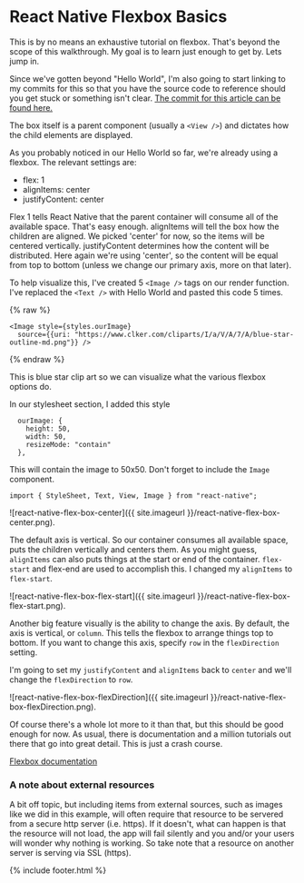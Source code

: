 # React Native Flexbox Basics

This is by no means an exhaustive tutorial on flexbox. That's beyond the scope of this walkthrough. My goal is to learn just enough to get by. Lets jump in.

Since we've gotten beyond "Hello World", I'm also going to start linking to my commits for this so that you have the source code to reference should you get stuck or something isn't clear. <a href="https://github.com/bbuchanan/react-native-sports-app/blob/84f3878714a8f0da9fa5cdcbf5ed0d16a0466424/App.js" target="_blank"> The commit for this article can be found here.</a>

The box itself is a parent component (usually a `<View />`) and dictates how the child elements are displayed.

As you probably noticed in our Hello World so far, we're already using a flexbox. The relevant settings are:

* flex: 1
* alignItems: center
* justifyContent: center

Flex 1 tells React Native that the parent container will consume all of the available space. That's easy enough. alignItems will tell the box how the children are aligned. We picked 'center' for now, so the items will be centered vertically. justifyContent determines how the content will be distributed. Here again we're using 'center', so the content will be equal from top to bottom (unless we change our primary axis, more on that later).

To help visualize this, I've created 5 `<Image />` tags on our render function. I've replaced the `<Text />` with Hello World and pasted this code 5 times.

{% raw %}

```
<Image style={styles.ourImage}
  source={{uri: "https://www.clker.com/cliparts/I/a/V/A/7/A/blue-star-outline-md.png"}} />
```

{% endraw %}

This is blue star clip art so we can visualize what the various flexbox options do.

In our stylesheet section, I added this style

```
  ourImage: {
    height: 50,
    width: 50,
    resizeMode: "contain"
  },
```

This will contain the image to 50x50. Don't forget to include the `Image` component.

```
import { StyleSheet, Text, View, Image } from "react-native";
```

![react-native-flex-box-center]({{ site.imageurl }}/react-native-flex-box-center.png).

The default axis is vertical. So our container consumes all available space, puts the children vertically and centers them. As you might guess, `alignItems` can also puts things at the start or end of the container. `flex-start` and flex-end are used to accomplish this. I changed my `alignItems` to `flex-start`.

![react-native-flex-box-flex-start]({{ site.imageurl }}/react-native-flex-box-flex-start.png).

Another big feature visually is the ability to change the axis. By default, the axis is vertical, or `column`. This tells the flexbox to arrange things top to bottom. If you want to change this axis, specify `row` in the `flexDirection` setting.

I'm going to set my `justifyContent` and `alignItems` back to `center` and we'll change the `flexDirection` to `row`.

![react-native-flex-box-flexDirection]({{ site.imageurl }}/react-native-flex-box-flexDirection.png).

Of course there's a whole lot more to it than that, but this should be good enough for now. As usual, there is documentation and a million tutorials out there that go into great detail. This is just a crash course.

<a href="https://facebook.github.io/react-native/docs/flexbox.html" target="_blank">Flexbox documentation</a>

### A note about external resources

A bit off topic, but including items from external sources, such as images like we did in this example, will often require that resource to be servered from a secure http server (i.e. https). If it doesn't, what can happen is that the resource will not load, the app will fail silently and you and/or your users will wonder why nothing is working. So take note that a resource on another server is serving via SSL (https).

{% include footer.html %}
